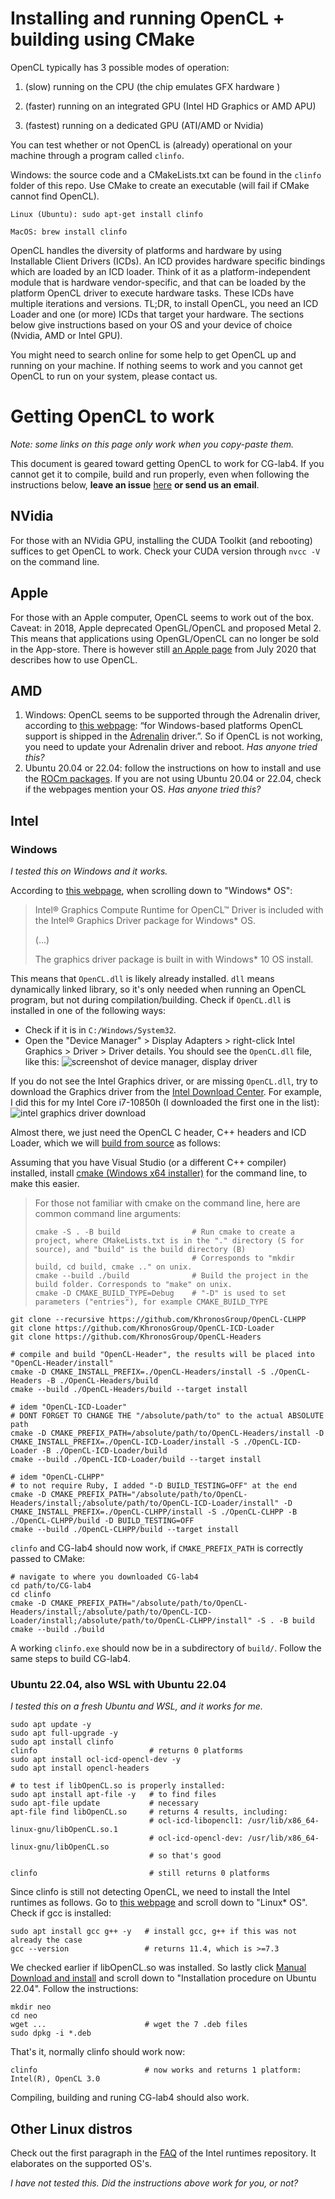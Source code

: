 # Installing and running OpenCL + building using CMake

OpenCL typically has 3 possible modes of operation:

1. (slow) running on the CPU (the chip emulates GFX hardware )

2. (faster) running on an integrated GPU (Intel HD Graphics or AMD APU)

3. (fastest) running on a dedicated GPU (ATI/AMD or Nvidia)

You can test whether or not OpenCL is (already) operational on your machine through a program called `clinfo`. 

Windows: the source code and a CMakeLists.txt can be found in the `clinfo` folder of this repo. Use CMake to create an executable (will fail if CMake cannot find OpenCL). 

```
Linux (Ubuntu): sudo apt-get install clinfo
```

```
MacOS: brew install clinfo
```

OpenCL handles the diversity of platforms and hardware by using Installable Client Drivers (ICDs). An ICD provides hardware specific bindings which are loaded by an ICD loader. Think of it as a platform-independent module that is hardware vendor-specific, and that can be loaded by the platform OpenCL driver to execute hardware tasks. These ICDs have multiple iterations and versions. TL;DR, to install OpenCL, you need an ICD Loader and one (or more) ICDs that target your hardware. The sections below give instructions based on your OS and your device of choice (Nvidia, AMD or Intel GPU).

You might need to search online for some help to get OpenCL up and running on your machine. If nothing seems to work and you cannot get OpenCL to run on your system, please contact us.


# Getting OpenCL to work
_Note: some links on this page only work when you copy-paste them._

This document is geared toward getting OpenCL to work for CG-lab4. If you cannot get it to compile, build and run properly, even when following the instructions below, **leave an issue** [here](https://github.com/jlartois/installing-opencl/issues) **or send us an email**.

## NVidia
For those with an NVidia GPU, installing the CUDA Toolkit (and rebooting) suffices to get OpenCL to work. Check your CUDA version through `nvcc -V` on the command line.

## Apple
For those with an Apple computer, OpenCL seems to work out of the box. Caveat: in 2018, Apple deprecated OpenGL/OpenCL and proposed Metal 2. This means that applications using OpenGL/OpenCL can no longer be sold in the App-store. There is however still [an Apple page](https://developer.apple.com/opencl/) from July 2020 that describes how to use OpenCL.

## AMD
1. Windows: OpenCL seems to be supported through the Adrenalin driver, according to [this webpage](https://github.com/KhronosGroup/Khronosdotorg/blob/main/api/opencl/resources.md): “for Windows-based platforms OpenCL support is shipped in the [Adrenalin](https://community.amd.com/t5/gaming/change-the-way-you-game-with-amd-radeon-software-adrenalin-2020/ba-p/414256) driver.”. So if OpenCL is not working, you need to update your Adrenalin driver and reboot. _Has anyone tried this?_
2. Ubuntu 20.04 or 22.04: follow the instructions on how to install and use the [ROCm packages](https://rocm.docs.amd.com/en/latest/). If you are not using Ubuntu 20.04 or 22.04, check if the webpages mention your OS. _Has anyone tried this?_

## Intel
### Windows
_I tested this on Windows and it works._

According to [this webpage](https://www.intel.com/content/www/us/en/developer/articles/tool/opencl-drivers.html#proc-graph-section), when scrolling down to "Windows* OS":
> Intel® Graphics Compute Runtime for OpenCL™ Driver is included with the Intel® Graphics Driver package for Windows* OS.
> 
> (...)
> 
> The graphics driver package is built in with Windows* 10 OS install.

This means that `OpenCL.dll` is likely already installed. `dll` means dynamically linked library, so it's only needed when running an OpenCL program, but not during compilation/building. Check if `OpenCL.dll` is installed in one of the following ways:
* Check if it is in `C:/Windows/System32`.
* Open the "Device Manager" > Display Adapters > right-click Intel Graphics > Driver > Driver details. You should see the `OpenCL.dll` file, like this:
  ![screenshot of device manager, display driver](docs/opencldll_device_manager.png)
  
If you do not see the Intel Graphics driver, or are missing `OpenCL.dll`, try to download the Graphics driver from the [Intel Download Center](https://www.intel.com/content/www/us/en/download-center/home.html). For example, I did this for my Intel Core i7-10850h (I downloaded the first one in the list):
![intel graphics driver download](docs/intel_graphics_driver_download.png)

Almost there, we just need the OpenCL C header, C++ headers and ICD Loader, which we will [build from source](https://github.com/KhronosGroup/OpenCL-CLHPP/tree/main) as follows:

Assuming that you have Visual Studio (or a different C++ compiler) installed, install [cmake (Windows x64 installer)](https://cmake.org/download/) for the command line, to make this easier. 

> For those not familiar with cmake on the command line, here are common command line arguments:
> ```
> cmake -S . -B build                # Run cmake to create a project, where CMakeLists.txt is in the "." directory (S for source), and "build" is the build directory (B)
>                                    # Corresponds to "mkdir build, cd build, cmake .." on unix.
> cmake --build ./build              # Build the project in the build folder. Corresponds to "make" on unix.
> cmake -D CMAKE_BUILD_TYPE=Debug    # "-D" is used to set parameters ("entries"), for example CMAKE_BUILD_TYPE
> ```

```
git clone --recursive https://github.com/KhronosGroup/OpenCL-CLHPP
git clone https://github.com/KhronosGroup/OpenCL-ICD-Loader
git clone https://github.com/KhronosGroup/OpenCL-Headers

# compile and build "OpenCL-Header", the results will be placed into "OpenCL-Header/install" 
cmake -D CMAKE_INSTALL_PREFIX=./OpenCL-Headers/install -S ./OpenCL-Headers -B ./OpenCL-Headers/build 
cmake --build ./OpenCL-Headers/build --target install

# idem "OpenCL-ICD-Loader"
# DONT FORGET TO CHANGE THE "/absolute/path/to" to the actual ABSOLUTE path
cmake -D CMAKE_PREFIX_PATH=/absolute/path/to/OpenCL-Headers/install -D CMAKE_INSTALL_PREFIX=./OpenCL-ICD-Loader/install -S ./OpenCL-ICD-Loader -B ./OpenCL-ICD-Loader/build 
cmake --build ./OpenCL-ICD-Loader/build --target install

# idem "OpenCL-CLHPP"
# to not require Ruby, I added "-D BUILD_TESTING=OFF" at the end
cmake -D CMAKE_PREFIX_PATH="/absolute/path/to/OpenCL-Headers/install;/absolute/path/to/OpenCL-ICD-Loader/install" -D CMAKE_INSTALL_PREFIX=./OpenCL-CLHPP/install -S ./OpenCL-CLHPP -B ./OpenCL-CLHPP/build -D BUILD_TESTING=OFF
cmake --build ./OpenCL-CLHPP/build --target install
```
`clinfo` and CG-lab4 should now work, if `CMAKE_PREFIX_PATH` is correctly passed to CMake:
```
# navigate to where you downloaded CG-lab4
cd path/to/CG-lab4
cd clinfo
cmake -D CMAKE_PREFIX_PATH="/absolute/path/to/OpenCL-Headers/install;/absolute/path/to/OpenCL-ICD-Loader/install;/absolute/path/to/OpenCL-CLHPP/install" -S . -B build
cmake --build ./build
```
A working `clinfo.exe` should now be in a subdirectory of `build/`. Follow the same steps to build CG-lab4.

### Ubuntu 22.04, also WSL with Ubuntu 22.04
_I tested this on a fresh Ubuntu and WSL, and it works for me._
```
sudo apt update -y
sudo apt full-upgrade -y
sudo apt install clinfo
clinfo                         # returns 0 platforms
sudo apt install ocl-icd-opencl-dev -y
sudo apt install opencl-headers

# to test if libOpenCL.so is properly installed:
sudo apt install apt-file -y   # to find files
sudo apt-file update           # necessary
apt-file find libOpenCL.so     # returns 4 results, including:
                               # ocl-icd-libopencl1: /usr/lib/x86_64-linux-gnu/libOpenCL.so.1
                               # ocl-icd-opencl-dev: /usr/lib/x86_64-linux-gnu/libOpenCL.so
                               # so that's good

clinfo                         # still returns 0 platforms
```

Since clinfo is still not detecting OpenCL, we need to install the Intel runtimes as follows. Go to [this webpage](https://www.intel.com/content/www/us/en/developer/articles/tool/opencl-drivers.html#proc-graph-section) and scroll down to "Linux* OS". Check if gcc is installed:

```
sudo apt install gcc g++ -y   # install gcc, g++ if this was not already the case
gcc --version                 # returns 11.4, which is >=7.3
```
We checked earlier if libOpenCL.so was installed. So lastly click [Manual Download and install](https://github.com/intel/compute-runtime/releases) and scroll down to "Installation procedure on Ubuntu 22.04". Follow the instructions:
```
mkdir neo
cd neo
wget ...                      # wget the 7 .deb files
sudo dpkg -i *.deb
```
That's it, normally clinfo should work now:
```
clinfo                        # now works and returns 1 platform: Intel(R), OpenCL 3.0
```
Compiling, building and runing CG-lab4 should also work.

## Other Linux distros
Check out the first paragraph in the [FAQ](https://github.com/intel/compute-runtime/blob/master/FAQ.md) of the Intel runtimes repository. It elaborates on the supported OS's.

_I have not tested this. Did the instructions above work for you, or not?_
